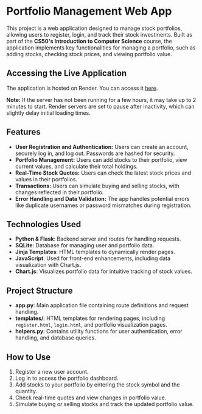 # Portfolio Management Web App

This project is a web application designed to manage stock portfolios, allowing users to register, login, and track their stock investments. Built as part of the **CS50's Introduction to Computer Science** course, the application implements key functionalities for managing a portfolio, such as adding stocks, checking stock prices, and viewing portfolio value.

## Accessing the Live Application

The application is hosted on Render. You can access it [here](cs50-portfolio-manager.onrender.com).

**Note:** If the server has not been running for a few hours, it may take up to 2 minutes to start. Render servers are set to pause after inactivity, which can slightly delay initial loading times.

## Features

- **User Registration and Authentication:** Users can create an account, securely log in, and log out. Passwords are hashed for security.
- **Portfolio Management:** Users can add stocks to their portfolio, view current values, and calculate their total holdings.
- **Real-Time Stock Quotes:** Users can check the latest stock prices and values in their portfolios.
- **Transactions:** Users can simulate buying and selling stocks, with changes reflected in their portfolio.
- **Error Handling and Data Validation:** The app handles potential errors like duplicate usernames or password mismatches during registration.

## Technologies Used

- **Python & Flask**: Backend server and routes for handling requests.
- **SQLite**: Database for managing user and portfolio data.
- **Jinja Templates**: HTML templates to dynamically render pages.
- **JavaScript**: Used for front-end enhancements, including data visualization with Chart.js.
- **Chart.js**: Visualizes portfolio data for intuitive tracking of stock values.

## Project Structure

- **app.py**: Main application file containing route definitions and request handling.
- **templates/**: HTML templates for rendering pages, including `register.html`, `login.html`, and portfolio visualization pages.
- **helpers.py**: Contains utility functions for user authentication, error handling, and database queries.

## How to Use

1. Register a new user account.
2. Log in to access the portfolio dashboard.
3. Add stocks to your portfolio by entering the stock symbol and the quantity.
4. Check real-time quotes and view changes in portfolio value.
5. Simulate buying or selling stocks and track the updated portfolio value.